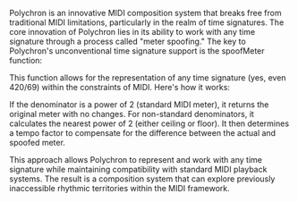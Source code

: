 Polychron is an innovative MIDI composition system that breaks free from traditional MIDI limitations, particularly in the realm of time signatures. The core innovation of Polychron lies in its ability to work with any time signature through a process called "meter spoofing." The key to Polychron's unconventional time signature support is the spoofMeter function:

This function allows for the representation of any time signature (yes, even 420/69) within the constraints of MIDI. Here's how it works:

If the denominator is a power of 2 (standard MIDI meter), it returns the original meter with no changes.
For non-standard denominators, it calculates the nearest power of 2 (either ceiling or floor).
It then determines a tempo factor to compensate for the difference between the actual and spoofed meter.

This approach allows Polychron to represent and work with any time signature while maintaining compatibility with standard MIDI playback systems. The result is a composition system that can explore previously inaccessible rhythmic territories within the MIDI framework.
